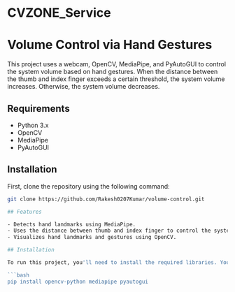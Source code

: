 # CVZONE_Service

# Volume Control via Hand Gestures

This project uses a webcam, OpenCV, MediaPipe, and PyAutoGUI to control the system volume based on hand gestures. When the distance between the thumb and index finger exceeds a certain threshold, the system volume increases. Otherwise, the system volume decreases.

## Requirements

- Python 3.x
- OpenCV
- MediaPipe
- PyAutoGUI

## Installation

First, clone the repository using the following command:

```bash
git clone https://github.com/Rakesh0207Kumar/volume-control.git

## Features

- Detects hand landmarks using MediaPipe.
- Uses the distance between thumb and index finger to control the system volume.
- Visualizes hand landmarks and gestures using OpenCV.

## Installation

To run this project, you'll need to install the required libraries. You can do this using pip:

```bash
pip install opencv-python mediapipe pyautogui
